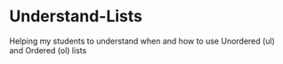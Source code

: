 # Understand-Lists
Helping my students to understand when and how to use Unordered (ul) and Ordered (ol) lists
